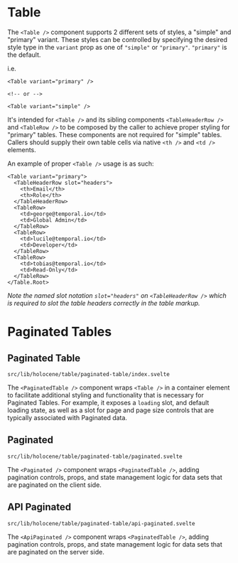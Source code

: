 # Table

The `<Table />` component supports 2 different sets of styles, a "simple" and "primary" variant. These styles can be controlled by specifying the desired style type in the `variant` prop as one of `"simple"` or `"primary"`. `"primary"` is the default.

i.e.

```svelte
<Table variant="primary" />

<!-- or -->

<Table variant="simple" />
```

It's intended for `<Table />` and its sibling components `<TableHeaderRow />` and `<TableRow />` to be composed by the caller to achieve proper styling for "primary" tables. These components are not required for "simple" tables. Callers should supply their own table cells via native `<th />` and `<td />` elements.

An example of proper `<Table />` usage is as such:

```svelte
<Table variant="primary">
  <TableHeaderRow slot="headers">
    <th>Email</th>
    <th>Role</th>
  </TableHeaderRow>
  <TableRow>
    <td>george@temporal.io</td>
    <td>Global Admin</td>
  </TableRow>
  <TableRow>
    <td>lucile@temporal.io</td>
    <td>Developer</td>
  </TableRow>
  <TableRow>
    <td>tobias@temporal.io</td>
    <td>Read-Only</td>
  </TableRow>
</Table.Root>
```

_Note the named slot notation `slot="headers"` on `<TableHeaderRow />` which is required to slot the table headers correctly in the table markup._

# Paginated Tables

## Paginated Table

`src/lib/holocene/table/paginated-table/index.svelte`

The `<PaginatedTable />` component wraps `<Table />` in a container element to facilitate additional styling and functionality that is necessary for Paginated Tables. For example, it exposes a `loading` slot, and default loading state, as well as a slot for page and page size controls that are typically associated with Paginated data.

## Paginated

`src/lib/holocene/table/paginated-table/paginated.svelte`

The `<Paginated />` component wraps `<PaginatedTable />`, adding pagination controls, props, and state management logic for data sets that are paginated on the client side.

## API Paginated

`src/lib/holocene/table/paginated-table/api-paginated.svelte`

The `<ApiPaginated />` component wraps `<PaginatedTable />`, adding pagination controls, props, and state management logic for data sets that are paginated on the server side.

<!-- For more Table examples, see the Table story -->
